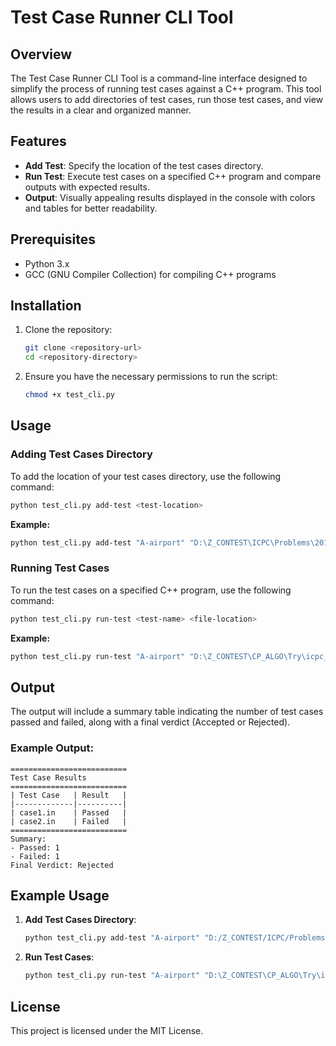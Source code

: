 # Test Case Runner CLI Tool

## Overview

The Test Case Runner CLI Tool is a command-line interface designed to simplify the process of running test cases against a C++ program. This tool allows users to add directories of test cases, run those test cases, and view the results in a clear and organized manner.

## Features

- **Add Test**: Specify the location of the test cases directory.
- **Run Test**: Execute test cases on a specified C++ program and compare outputs with expected results.
- **Output**: Visually appealing results displayed in the console with colors and tables for better readability.

## Prerequisites

- Python 3.x
- GCC (GNU Compiler Collection) for compiling C++ programs

## Installation

1. Clone the repository:
   ```bash
   git clone <repository-url>
   cd <repository-directory>
   ```

2. Ensure you have the necessary permissions to run the script:
   ```bash
   chmod +x test_cli.py
   ```

## Usage

### Adding Test Cases Directory

To add the location of your test cases directory, use the following command:

```bash
python test_cli.py add-test <test-location>
```

**Example:**
```bash
python test_cli.py add-test "A-airport" "D:\Z_CONTEST\ICPC\Problems\2017\icpc2017data\A-airport"
```

### Running Test Cases

To run the test cases on a specified C++ program, use the following command:

```bash
python test_cli.py run-test <test-name> <file-location>
```

**Example:**
```bash
python test_cli.py run-test "A-airport" "D:\Z_CONTEST\CP_ALGO\Try\icpc_a"
```

## Output

The output will include a summary table indicating the number of test cases passed and failed, along with a final verdict (Accepted or Rejected).

### Example Output:
```
==========================
Test Case Results
==========================
| Test Case   | Result   |
|-------------|----------|
| case1.in    | Passed   |
| case2.in    | Failed   |
==========================
Summary:
- Passed: 1
- Failed: 1
Final Verdict: Rejected
```

## Example Usage

1. **Add Test Cases Directory**:
   ```bash
   python test_cli.py add-test "A-airport" "D:/Z_CONTEST/ICPC/Problems/2017/icpc2017data/A-airport"
   ```

2. **Run Test Cases**:
   ```bash
   python test_cli.py run-test "A-airport" "D:\Z_CONTEST\CP_ALGO\Try\icpc_a"
   ```

## License

This project is licensed under the MIT License.
